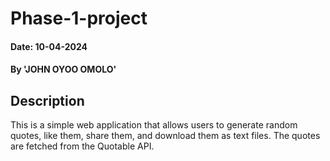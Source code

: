 # Phase-1-project

#### Date: 10-04-2024

#### By 'JOHN OYOO OMOLO'

## Description
This is a simple web application that allows users to generate random quotes, like them, share them, and download them as text files. The quotes are fetched from the Quotable API.

